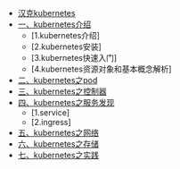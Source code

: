 * [汉克kubernetes](README.md)
* [一、kubernetes介绍](part01/README.md)
  * [1.kubernetes介绍]
  * [2.kubernetes安装]
  * [3.kubernetes快速入门]
  * [4.kubernetes资源对象和基本概念解析]
* [二、kubernetes之pod](part02/README.md)
* [三、kubernetes之控制器](part03/README.md)
* [四、kubernetes之服务发现](part04/README.md)
    * [1.service]
    * [2.ingress]
* [五、kubernetes之网络](part05/README.md)
* [六、kubernetes之存储](part06/README.md)
* [七、kubernetes之实践](part07/README.md)
